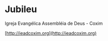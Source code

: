 # Jubileu

Igreja Evangélica Assembléia de Deus - Coxim

[http://ieadcoxim.org](http://ieadcoxim.org)
